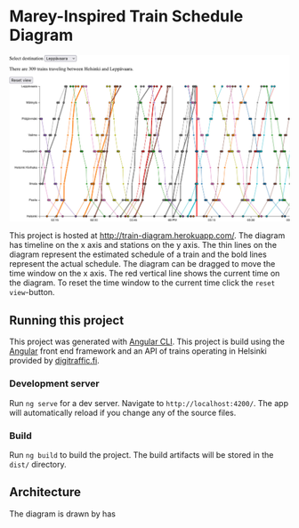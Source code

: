 # Marey-Inspired Train Schedule Diagram

<img src="./diagram.jpg" width="1700" />

This project is hosted at http://train-diagram.herokuapp.com/.
The diagram has timeline on the x axis and stations on the y axis.
The thin lines on the diagram represent the estimated schedule of a
train and the bold lines represent the actual schedule.
The diagram can be dragged to move the time window on the x axis.
The red vertical line shows the current time on the diagram.
To reset the time window to the current time click the `reset view`-button.

## Running this project
This project was generated with [Angular CLI](https://github.com/angular/angular-cli).
This project is build using the [Angular](https://angular.io) front end framework
and an API of trains operating in Helsinki provided by [digitraffic.fi](https://www.digitraffic.fi/en/railway-traffic/).

### Development server

Run `ng serve` for a dev server. Navigate to `http://localhost:4200/`. The app will automatically reload if you change any of the source files.

### Build

Run `ng build` to build the project. The build artifacts will be stored in the `dist/` directory.

## Architecture
The diagram is drawn by has